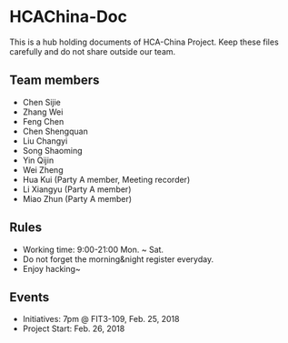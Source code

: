 # HCAChina-Doc
This is a hub holding documents of HCA-China Project. Keep these files carefully and do not share outside our team.

## Team members
- Chen Sijie
- Zhang Wei
- Feng Chen
- Chen Shengquan
- Liu Changyi
- Song Shaoming
- Yin Qijin
- Wei Zheng
- Hua Kui (Party A member, Meeting recorder)
- Li Xiangyu (Party A member)
- Miao Zhun (Party A member)

## Rules
- Working time: 9:00-21:00 Mon. ~ Sat.
- Do not forget the morning&night register everyday.
- Enjoy hacking~

## Events 
- Initiatives: 7pm @ FIT3-109, Feb. 25, 2018
- Project Start: Feb. 26, 2018


